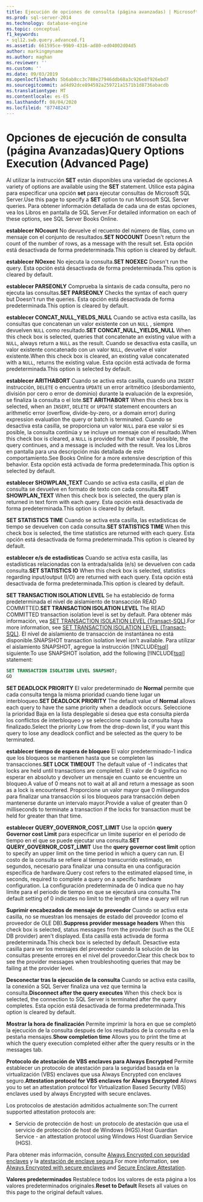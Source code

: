 ```yaml
---
title: Ejecución de opciones de consulta (página avanzadas) | Microsoft Docs
ms.prod: sql-server-2014
ms.technology: database-engine
ms.topic: conceptual
f1_keywords:
- sql12.swb.query.advanced.f1
ms.assetid: 661595ce-99b9-4316-ad80-ed04002d04d5
author: markingmyname
ms.author: maghan
ms.reviewer: ''
ms.custom: ''
ms.date: 09/03/2019
ms.openlocfilehash: 5b6ab8cc3c788e27946ddb68a3c926e8f926ebd7
ms.sourcegitcommit: ad4d92dce894592a259721a1571b1d8736abacdb
ms.translationtype: MT
ms.contentlocale: es-ES
ms.lasthandoff: 08/04/2020
ms.locfileid: "87748243"
---
```

# <a name="query-options-execution-advanced-page"></a><span data-ttu-id="d9a92-102">Opciones de ejecución de consulta (página Avanzadas)</span><span class="sxs-lookup"><span data-stu-id="d9a92-102">Query Options Execution (Advanced Page)</span></span>

  <span data-ttu-id="d9a92-103">Al utilizar la instrucción **SET** están disponibles una variedad de opciones.</span><span class="sxs-lookup"><span data-stu-id="d9a92-103">A variety of options are available using the **SET** statement.</span></span> <span data-ttu-id="d9a92-104">Utilice esta página para especificar una opción **set** para ejecutar consultas de Microsoft SQL Server.</span><span class="sxs-lookup"><span data-stu-id="d9a92-104">Use this page to specify a **SET** option to run Microsoft SQL Server queries.</span></span> <span data-ttu-id="d9a92-105">Para obtener información detallada de cada una de estas opciones, vea los Libros en pantalla de SQL Server.</span><span class="sxs-lookup"><span data-stu-id="d9a92-105">For detailed information on each of these options, see SQL Server Books Online.</span></span>
  
<span data-ttu-id="d9a92-106">**establecer NOcount** No devuelve el recuento del número de filas, como un mensaje con el conjunto de resultados.</span><span class="sxs-lookup"><span data-stu-id="d9a92-106">**SET NOCOUNT** Doesn't return the count of the number of rows, as a message with the result set.</span></span> <span data-ttu-id="d9a92-107">Esta opción está desactivada de forma predeterminada.</span><span class="sxs-lookup"><span data-stu-id="d9a92-107">This option is cleared by default.</span></span>

<span data-ttu-id="d9a92-108">**establecer NOexec** No ejecuta la consulta.</span><span class="sxs-lookup"><span data-stu-id="d9a92-108">**SET NOEXEC** Doesn't run the query.</span></span> <span data-ttu-id="d9a92-109">Esta opción está desactivada de forma predeterminada.</span><span class="sxs-lookup"><span data-stu-id="d9a92-109">This option is cleared by default.</span></span>

<span data-ttu-id="d9a92-110">**establecer PARSEONLY** Comprueba la sintaxis de cada consulta, pero no ejecuta las consultas.</span><span class="sxs-lookup"><span data-stu-id="d9a92-110">**SET PARSEONLY** Checks the syntax of each query but Doesn't run the queries.</span></span> <span data-ttu-id="d9a92-111">Esta opción está desactivada de forma predeterminada.</span><span class="sxs-lookup"><span data-stu-id="d9a92-111">This option is cleared by default.</span></span>  

<span data-ttu-id="d9a92-112">**establecer CONCAT_NULL_YIELDS_NULL** Cuando se activa esta casilla, las consultas que concatenan un valor existente con un `NULL` , siempre devuelven `NULL` como resultado.</span><span class="sxs-lookup"><span data-stu-id="d9a92-112">**SET CONCAT_NULL_YIELDS_NULL** When this check box is selected, queries that concatenate an existing value with a `NULL`, always return a `NULL` as the result.</span></span> <span data-ttu-id="d9a92-113">Cuando se desactiva esta casilla, un valor existente concatenado con un valor `NULL`, devuelve el valor existente.</span><span class="sxs-lookup"><span data-stu-id="d9a92-113">When this check box is cleared, an existing value concatenated with a `NULL`, returns the existing value.</span></span> <span data-ttu-id="d9a92-114">Esta opción está activada de forma predeterminada.</span><span class="sxs-lookup"><span data-stu-id="d9a92-114">This option is selected by default.</span></span>

<span data-ttu-id="d9a92-115">**establecer ARITHABORT** Cuando se activa esta casilla, cuando una `INSERT` instrucción, `DELETE` o encuentra `UPDATE` un error aritmético (desbordamiento, división por cero o error de dominio) durante la evaluación de la expresión, se finaliza la consulta o el lote.</span><span class="sxs-lookup"><span data-stu-id="d9a92-115">**SET ARITHABORT** When this check box is selected, when an `INSERT`, `DELETE` or `UPDATE` statement encounters an arithmetic error (overflow, divide-by-zero, or a domain error) during expression evaluation the query or batch is terminated.</span></span> <span data-ttu-id="d9a92-116">Cuando se desactiva esta casilla, se proporciona un valor `NULL` para ese valor si es posible, la consulta continúa y se incluye un mensaje con el resultado.</span><span class="sxs-lookup"><span data-stu-id="d9a92-116">When this check box is cleared, a `NULL` is provided for that value if possible, the query continues, and a message is included with the result.</span></span> <span data-ttu-id="d9a92-117">Vea los Libros en pantalla para una descripción más detallada de este comportamiento.</span><span class="sxs-lookup"><span data-stu-id="d9a92-117">See Books Online for a more extensive description of this behavior.</span></span> <span data-ttu-id="d9a92-118">Esta opción está activada de forma predeterminada.</span><span class="sxs-lookup"><span data-stu-id="d9a92-118">This option is selected by default.</span></span>
  
<span data-ttu-id="d9a92-119">**establecer SHOWPLAN_TEXT** Cuando se activa esta casilla, el plan de consulta se devuelve en formato de texto con cada consulta.</span><span class="sxs-lookup"><span data-stu-id="d9a92-119">**SET SHOWPLAN_TEXT** When this check box is selected, the query plan is returned in text form with each query.</span></span> <span data-ttu-id="d9a92-120">Esta opción está desactivada de forma predeterminada.</span><span class="sxs-lookup"><span data-stu-id="d9a92-120">This option is cleared by default.</span></span>
  
<span data-ttu-id="d9a92-121">**SET STATISTICS TIME** Cuando se activa esta casilla, las estadísticas de tiempo se devuelven con cada consulta.</span><span class="sxs-lookup"><span data-stu-id="d9a92-121">**SET STATISTICS TIME** When this check box is selected, the time statistics are returned with each query.</span></span> <span data-ttu-id="d9a92-122">Esta opción está desactivada de forma predeterminada.</span><span class="sxs-lookup"><span data-stu-id="d9a92-122">This option is cleared by default.</span></span>
  
<span data-ttu-id="d9a92-123">**establecer e/s de estadísticas** Cuando se activa esta casilla, las estadísticas relacionadas con la entrada/salida (e/s) se devuelven con cada consulta.</span><span class="sxs-lookup"><span data-stu-id="d9a92-123">**SET STATISTICS IO** When this check box is selected, statistics regarding input/output (I/O) are returned with each query.</span></span> <span data-ttu-id="d9a92-124">Esta opción está desactivada de forma predeterminada.</span><span class="sxs-lookup"><span data-stu-id="d9a92-124">This option is cleared by default.</span></span>
  
<span data-ttu-id="d9a92-125">**SET TRANSACTION ISOLATION LEVEL** Se ha establecido de forma predeterminada el nivel de aislamiento de transacción READ COMMITTED.</span><span class="sxs-lookup"><span data-stu-id="d9a92-125">**SET TRANSACTION ISOLATION LEVEL** The READ COMMITTED transaction isolation level is set by default.</span></span> <span data-ttu-id="d9a92-126">Para obtener más información, vea [SET TRANSACTION ISOLATION LEVEL &#40;Transact-SQL&#41;](/sql/t-sql/statements/set-transaction-isolation-level-transact-sql).</span><span class="sxs-lookup"><span data-stu-id="d9a92-126">For more information, see [SET TRANSACTION ISOLATION LEVEL &#40;Transact-SQL&#41;](/sql/t-sql/statements/set-transaction-isolation-level-transact-sql).</span></span> <span data-ttu-id="d9a92-127">El nivel de aislamiento de transacción de instantánea no está disponible.</span><span class="sxs-lookup"><span data-stu-id="d9a92-127">SNAPSHOT transaction isolation level isn't available.</span></span> <span data-ttu-id="d9a92-128">Para utilizar el aislamiento SNAPSHOT, agregue la instrucción [!INCLUDE[tsql](../includes/tsql-md.md)] siguiente:</span><span class="sxs-lookup"><span data-stu-id="d9a92-128">To use SNAPSHOT isolation, add the following [!INCLUDE[tsql](../includes/tsql-md.md)] statement:</span></span>
  
  ```sql
  SET TRANSACTION ISOLATION LEVEL SNAPSHOT;
  GO
  ```

<span data-ttu-id="d9a92-129">**SET DEADLOCK PRIORITY** El valor predeterminado de **Normal** permite que cada consulta tenga la misma prioridad cuando tiene lugar un interbloqueo.</span><span class="sxs-lookup"><span data-stu-id="d9a92-129">**SET DEADLOCK PRIORITY** The default value of **Normal** allows each query to have the same priority when a deadlock occurs.</span></span> <span data-ttu-id="d9a92-130">Seleccione la prioridad Baja en la lista desplegable si desea que esta consulta pierda los conflictos de interbloqueo y se seleccione cuando la consulta haya finalizado.</span><span class="sxs-lookup"><span data-stu-id="d9a92-130">Select the priority Low from the drop-down list, if you want this query to lose any deadlock conflict and be selected as the query to be terminated.</span></span>

<span data-ttu-id="d9a92-131">**establecer tiempo de espera de bloqueo** El valor predeterminado-1 indica que los bloqueos se mantienen hasta que se completen las transacciones.</span><span class="sxs-lookup"><span data-stu-id="d9a92-131">**SET LOCK TIMEOUT** The default value of -1 indicates that locks are held until transactions are completed.</span></span> <span data-ttu-id="d9a92-132">El valor de 0 significa no esperar en absoluto y devolver un mensaje en cuanto se encuentre un bloqueo.</span><span class="sxs-lookup"><span data-stu-id="d9a92-132">A value of 0 means not to wait at all and return a message as soon as a lock is encountered.</span></span> <span data-ttu-id="d9a92-133">Proporcione un valor mayor que 0 milisegundos para finalizar una transacción si los bloqueos para transacción deben mantenerse durante un intervalo mayor.</span><span class="sxs-lookup"><span data-stu-id="d9a92-133">Provide a value of greater than 0 milliseconds to terminate a transaction if the locks for transaction must be held for greater than that time.</span></span>

<span data-ttu-id="d9a92-134">**establecer QUERY_GOVERNOR_COST_LIMIT** Use la opción **query Governor cost Limit** para especificar un límite superior en el período de tiempo en el que se puede ejecutar una consulta.</span><span class="sxs-lookup"><span data-stu-id="d9a92-134">**SET QUERY_GOVERNOR_COST_LIMIT** Use the **query governor cost limit** option to specify an upper limit on the time period in which a query can run.</span></span> <span data-ttu-id="d9a92-135">El costo de la consulta se refiere al tiempo transcurrido estimado, en segundos, necesario para finalizar una consulta en una configuración específica de hardware.</span><span class="sxs-lookup"><span data-stu-id="d9a92-135">Query cost refers to the estimated elapsed time, in seconds, required to complete a query on a specific hardware configuration.</span></span> <span data-ttu-id="d9a92-136">La configuración predeterminada de 0 indica que no hay límite para el periodo de tiempo en que se ejecutará una consulta.</span><span class="sxs-lookup"><span data-stu-id="d9a92-136">The default setting of 0 indicates no limit to the length of time a query will run</span></span>

<span data-ttu-id="d9a92-137">**Suprimir encabezados de mensaje de proveedor** Cuando se activa esta casilla, no se muestran los mensajes de estado del proveedor (como el proveedor de OLE DB).</span><span class="sxs-lookup"><span data-stu-id="d9a92-137">**Suppress provider message headers** When this check box is selected, status messages from the provider (such as the OLE DB provider) aren't displayed.</span></span> <span data-ttu-id="d9a92-138">Esta casilla está activada de forma predeterminada.</span><span class="sxs-lookup"><span data-stu-id="d9a92-138">This check box is selected by default.</span></span> <span data-ttu-id="d9a92-139">Desactive esta casilla para ver los mensajes del proveedor cuando la solución de las consultas presente errores en el nivel del proveedor.</span><span class="sxs-lookup"><span data-stu-id="d9a92-139">Clear this check box to see the provider messages when troubleshooting queries that may be failing at the provider level.</span></span>

<span data-ttu-id="d9a92-140">**Desconectar tras la ejecución de la consulta** Cuando se activa esta casilla, la conexión a SQL Server finaliza una vez que termina la consulta.</span><span class="sxs-lookup"><span data-stu-id="d9a92-140">**Disconnect after the query executes** When this check box is selected, the connection to SQL Server is terminated after the query completes.</span></span> <span data-ttu-id="d9a92-141">Esta opción está desactivada de forma predeterminada.</span><span class="sxs-lookup"><span data-stu-id="d9a92-141">This option is cleared by default.</span></span>

<span data-ttu-id="d9a92-142">**Mostrar la hora de finalización** Permite imprimir la hora en que se completó la ejecución de la consulta después de los resultados de la consulta o en la pestaña mensajes.</span><span class="sxs-lookup"><span data-stu-id="d9a92-142">**Show completion time** Allows you to print the time at which the query execution completed either after the query results or in the messages tab.</span></span>

<span data-ttu-id="d9a92-143">**Protocolo de atestación de VBS enclaves para Always Encrypted** Permite establecer un protocolo de atestación para la seguridad basada en la virtualización (VBS) enclaves que usa Always Encrypted con enclaves seguro.</span><span class="sxs-lookup"><span data-stu-id="d9a92-143">**Attestation protocol for VBS enclaves for Always Encrypted** Allows you to set an attestation protocol for Virtualization Based Security (VBS) enclaves used by always Encrypted with secure enclaves.</span></span>

<span data-ttu-id="d9a92-144">Los protocolos de atestación admitidos actualmente son:</span><span class="sxs-lookup"><span data-stu-id="d9a92-144">The current supported attestation protocols are:</span></span>

* <span data-ttu-id="d9a92-145">Servicio de protección de host: un protocolo de atestación que usa el servicio de protección de host de Windows (HGS).</span><span class="sxs-lookup"><span data-stu-id="d9a92-145">Host Guardian Service - an attestation protocol using Windows Host Guardian Service (HGS).</span></span>

<span data-ttu-id="d9a92-146">Para obtener más información, consulte [Always Encrypted con seguridad enclaves](https://docs.microsoft.com/sql/relational-databases/security/encryption/always-encrypted-enclaves?view=sqlallproducts-allversions) y la [atestación de enclave segura](https://docs.microsoft.com/sql/relational-databases/security/encryption/always-encrypted-enclaves?view=sqlallproducts-allversions#secure-enclave-attestation).</span><span class="sxs-lookup"><span data-stu-id="d9a92-146">For more information, see [Always Encrypted with secure enclaves](https://docs.microsoft.com/sql/relational-databases/security/encryption/always-encrypted-enclaves?view=sqlallproducts-allversions) and [Secure Enclave Attestation](https://docs.microsoft.com/sql/relational-databases/security/encryption/always-encrypted-enclaves?view=sqlallproducts-allversions#secure-enclave-attestation).</span></span>

<span data-ttu-id="d9a92-147">**Valores predeterminados** Restablece todos los valores de esta página a los valores predeterminados originales.</span><span class="sxs-lookup"><span data-stu-id="d9a92-147">**Reset to Default** Resets all values on this page to the original default values.</span></span>
